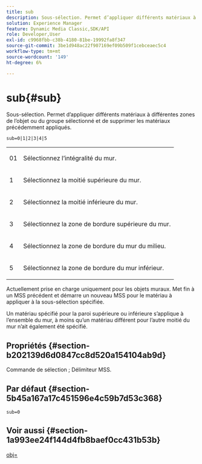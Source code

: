 ```yaml
---
title: sub
description: Sous-sélection. Permet d’appliquer différents matériaux à différentes zones de l’objet ou du groupe sélectionné et de supprimer les matériaux précédemment appliqués.
solution: Experience Manager
feature: Dynamic Media Classic,SDK/API
role: Developer,User
exl-id: c9968fbb-c38b-4180-81be-19992fa8f347
source-git-commit: 3be1d948ac22f907169ef09b509f1cebceaec5c4
workflow-type: tm+mt
source-wordcount: '149'
ht-degree: 6%

---
```


# sub{#sub}

Sous-sélection. Permet d’appliquer différents matériaux à différentes zones de l’objet ou du groupe sélectionné et de supprimer les matériaux précédemment appliqués.

`sub=0|1|2|3|4|5`

<table id="simpletable_F6BF91BD2C4B47BF8A28032E392D37F0"> 
 <tr class="strow"> 
  <td class="stentry"> <p>01 </p> </td> 
  <td class="stentry"> <p>Sélectionnez l’intégralité du mur. </p> </td> 
 </tr> 
 <tr class="strow"> 
  <td class="stentry"> <p>1 </p> </td> 
  <td class="stentry"> <p>Sélectionnez la moitié supérieure du mur. </p> </td> 
 </tr> 
 <tr class="strow"> 
  <td class="stentry"> <p>2 </p> </td> 
  <td class="stentry"> <p>Sélectionnez la moitié inférieure du mur. </p> </td> 
 </tr> 
 <tr class="strow"> 
  <td class="stentry"> <p>3 </p> </td> 
  <td class="stentry"> <p>Sélectionnez la zone de bordure supérieure du mur. </p> </td> 
 </tr> 
 <tr class="strow"> 
  <td class="stentry"> <p>4 </p> </td> 
  <td class="stentry"> <p>Sélectionnez la zone de bordure du mur du milieu. </p> </td> 
 </tr> 
 <tr class="strow"> 
  <td class="stentry"> <p>5 </p> </td> 
  <td class="stentry"> <p>Sélectionnez la zone de bordure du mur inférieur. </p> </td> 
 </tr> 
</table>

Actuellement prise en charge uniquement pour les objets muraux. Met fin à un MSS précédent et démarre un nouveau MSS pour le matériau à appliquer à la sous-sélection spécifiée.

Un matériau spécifié pour la paroi supérieure ou inférieure s’applique à l’ensemble du mur, à moins qu’un matériau différent pour l’autre moitié du mur n’ait également été spécifié.

## Propriétés {#section-b202139d6d0847cc8d520a154104ab9d}

Commande de sélection ; Délimiteur MSS.

## Par défaut {#section-5b45a167a17c451596e4c59b7d53c368}

`sub=0`

## Voir aussi {#section-1a993ee24f144d4fb8baef0cc431b53b}

[obj=](../../../../../ir-api/http-protocol/image-rendering-api-ref/c-ir-http-protocol-ref/c-ir-http-protocol-command-reference/r-ir-obj.md#reference-31e7dac7931b4e0eb3c7589f120a1e6a)
